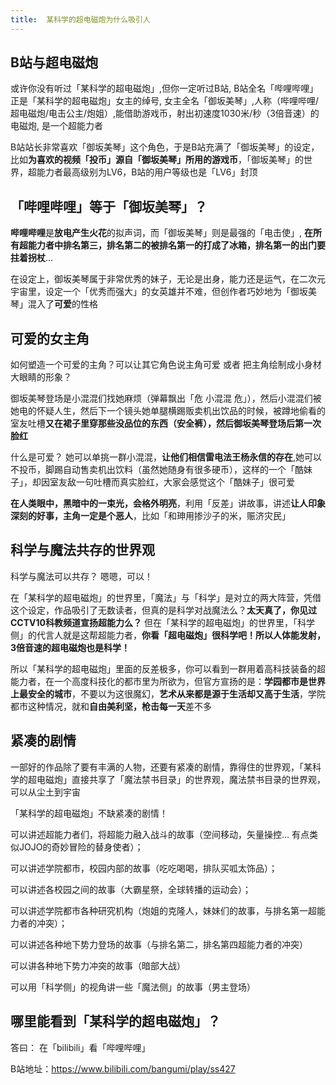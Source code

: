 ```yaml
---
title:  某科学的超电磁炮为什么吸引人
---
```



## B站与超电磁炮

或许你没有听过「某科学的超电磁炮」,但你一定听过B站, B站全名「哔哩哔哩」正是「某科学的超电磁炮」女主的绰号, 女主全名「御坂美琴」,人称（哔哩哔哩/超电磁炮/电击公主/炮姐）,能借助游戏币，射出初速度1030米/秒（3倍音速）的电磁炮, 是一个超能力者

B站站长非常喜欢「御坂美琴」这个角色，于是B站充满了「御坂美琴」的设定，比如**为喜欢的视频「投币」源自「御坂美琴」所用的游戏币**，「御坂美琴」的世界，超能力者最高级别为LV6，B站的用户等级也是「LV6」封顶


## 「哔哩哔哩」等于「御坂美琴」？

**哔哩哔哩**是**放电产生火花**的拟声词，而「御坂美琴」则是最强的「电击使」, **在所有超能力者中排名第三，排名第二的被排名第一的打成了冰箱，排名第一的出门要拄着拐杖**...


在设定上，御坂美琴属于非常优秀的妹子，无论是出身，能力还是运气，在二次元宇宙里，设定一个「优秀而强大」的女英雄并不难，但创作者巧妙地为「御坂美琴」混入了**可爱**的性格


## 可爱的女主角

如何塑造一个可爱的主角？可以让其它角色说主角可爱 或者 把主角绘制成小身材大眼睛的形象？



御坂美琴登场是小混混们找她麻烦（弹幕飘出「危 小混混 危」），然后小混混们被她电的怀疑人生，然后下一个镜头她单腿横踢贩卖机出饮品的时候，被蹲地偷看的室友吐槽**又在裙子里穿那些没品位的东西（安全裤），然后御坂美琴登场后第一次脸红**


什么是可爱？ 她可以单挑一群小混混，**让他们相信雷电法王杨永信的存在**,她可以不投币，脚踢自动售卖机出饮料（虽然她随身有很多硬币），这样的一个「酷妹子」，却因室友敌一句吐槽而真实脸红，大家会感觉这个「酷妹子」很可爱


**在人类眼中，黑暗中的一束光，会格外明亮**，利用「反差」讲故事，讲述**让人印象深刻的好事，主角一定是个恶人**，比如「和珅用掺沙子的米，赈济灾民」


## 科学与魔法共存的世界观

科学与魔法可以共存？ 嗯嗯，可以！

在「某科学的超电磁炮」的世界里，「魔法」与「科学」是对立的两大阵营，凭借这个设定，作品吸引了无数读者，但真的是科学对战魔法么？**太天真了，你见过CCTV10科教频道宣扬超能力么？** 但在「某科学的超电磁炮」的世界里，「科学侧」的代言人就是这帮超能力者，**你看「超电磁炮」很科学吧！所以人体能发射，3倍音速的超电磁炮也是科学！**


所以「某科学的超电磁炮」里面的反差极多，你可以看到一群用着高科技装备的超能力者，在一个高度科技化的都市里为所欲为，但官方宣扬的是：**学园都市是世界上最安全的城市**，不要以为这很魔幻，**艺术从来都是源于生活却又高于生活**，学院都市这种情况，就和**自由美利坚，枪击每一天**差不多



## 紧凑的剧情

一部好的作品除了要有丰满的人物，还要有紧凑的剧情，靠得住的世界观，「某科学的超电磁炮」直接共享了「魔法禁书目录」的世界观，魔法禁书目录的世界观，可以从尘土到宇宙

「某科学的超电磁炮」不缺紧凑的剧情！

可以讲述超能力者们，将超能力融入战斗的故事（空间移动，矢量操控... 有点类似JOJO的奇妙冒险的替身使者）；

可以讲述学院都市，校园内部的故事（吃吃喝喝，排队买呱太饰品）；

可以讲述各校园之间的故事（大霸星祭，全球转播的运动会）；


可以讲述学院都市各种研究机构（炮姐的克隆人，妹妹们的故事，与排名第一超能力者的冲突）；

可以讲述各种地下势力登场的故事（与排名第二，排名第四超能力者的冲突）

可以讲各种地下势力冲突的故事（暗部大战）

可以用「科学侧」的视角讲一些「魔法侧」的故事（男主登场）



## 哪里能看到「某科学的超电磁炮」？

答曰： 在「bilibili」看「哔哩哔哩」

B站地址：https://www.bilibili.com/bangumi/play/ss427